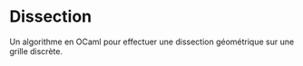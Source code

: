 Dissection
==========

Un algorithme en OCaml pour effectuer une dissection géométrique sur une grille discrète.